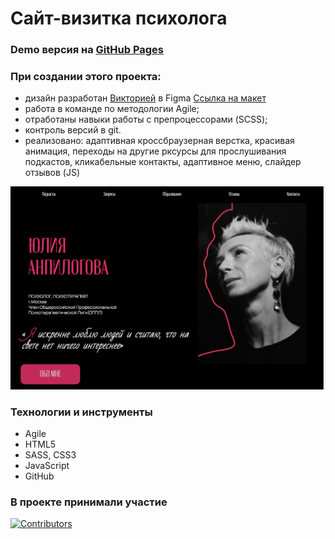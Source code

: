 # Сайт-визитка психолога
### Demo версия на [GitHub Pages](https://pinkpink-flamingo.github.io/)

### При создании этого проекта:
- дизайн разработан  [Викторией](https://github.com/ViktoriyaLu) в Figma [Ссылка на макет](https://www.figma.com/file/cykrMKVQbsJ7Jl9fxwj1ti/%D0%9B%D0%B5%D0%BD%D0%B4%D0%B8%D0%BD%D0%B3-%D0%9F%D1%81%D0%B8%D1%85%D0%BE%D0%BB%D0%BE%D0%B3%D0%B0?type=design&node-id=0-1&mode=design&t=d9Er2EZ9nFzvJ9Tr-0)
- работа в команде по методологии Agile;
- отработаны навыки работы с препроцессорами (SCSS);
- контроль версий в git.
- реализовано: адаптивная кроссбраузерная верстка, красивая анимация, переходы на другие рксурсы для прослушивания подкастов, кликабельные контакты, адаптивное меню, слайдер отзывов (JS)
  
![image](/assets/images/README.png)

### Технологии и инструменты
* Agile
* HTML5
* SASS, CSS3
* JavaScript
* GitHub
  
### В проекте принимали участие
[![Contributors](https://contrib.rocks/image?repo=PinkPink-flamingo/Project_2)](https://github.com/PinkPink-flamingo/Project_2/graphs/contributors)
